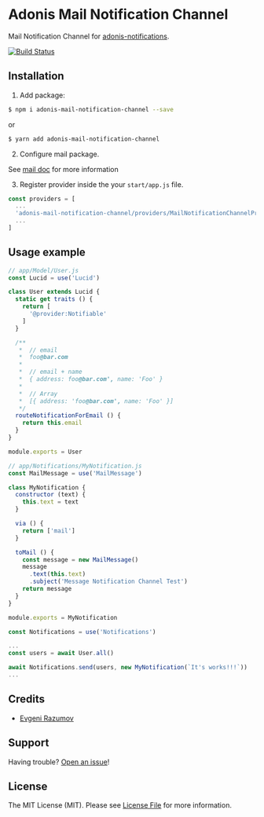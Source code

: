 # Adonis Mail Notification Channel

Mail Notification Channel for [adonis-notifications](https://github.com/enniel/adonis-notifications).

[![Build Status](https://travis-ci.org/enniel/adonis-mail-notification-channel.svg?branch=master)](https://travis-ci.org/enniel/adonis-mail-notification-channel)

## Installation

1. Add package:

```bash
$ npm i adonis-mail-notification-channel --save
```
or

```bash
$ yarn add adonis-mail-notification-channel
```

2. Configure mail package.

See [mail doc](https://adonisjs.com/docs/4.1/mail) for more information

3. Register provider inside the your `start/app.js` file.

```js
const providers = [
  ...
  'adonis-mail-notification-channel/providers/MailNotificationChannelProvider',
  ...
]
```

## Usage example

```js
// app/Model/User.js
const Lucid = use('Lucid')

class User extends Lucid {
  static get traits () {
    return [
      '@provider:Notifiable'
    ]
  }

  /**
   *  // email
   *  foo@bar.com
   *
   *  // email + name
   *  { address: foo@bar.com', name: 'Foo' }
   *
   *  // Array
   *  [{ address: 'foo@bar.com', name: 'Foo' }]
   */
  routeNotificationForEmail () {
    return this.email
  }
}

module.exports = User
```

```js
// app/Notifications/MyNotification.js
const MailMessage = use('MailMessage')

class MyNotification {
  constructor (text) {
    this.text = text
  }

  via () {
    return ['mail']
  }

  toMail () {
    const message = new MailMessage()
    message
      .text(this.text)
      .subject('Message Notification Channel Test')
    return message
  }
}

module.exports = MyNotification
```

```js
const Notifications = use('Notifications')

...
const users = await User.all()

await Notifications.send(users, new MyNotification(`It's works!!!`))
...

```

## Credits

- [Evgeni Razumov](https://github.com/enniel)

## Support

Having trouble? [Open an issue](https://github.com/enniel/adonis-mail-notification-channel/issues/new)!

## License

The MIT License (MIT). Please see [License File](LICENSE.md) for more information.

